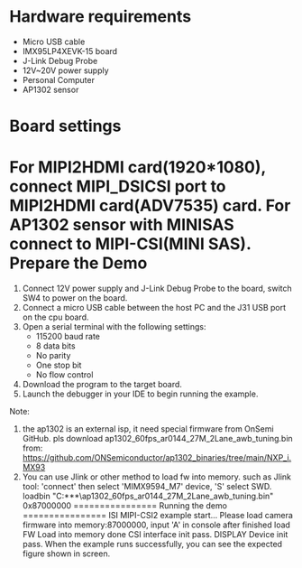 Hardware requirements
=====================
- Micro USB cable
- IMX95LP4XEVK-15 board
- J-Link Debug Probe
- 12V~20V power supply
- Personal Computer
- AP1302 sensor

Board settings
==============
For MIPI2HDMI card(1920*1080), connect MIPI_DSICSI port to MIPI2HDMI card(ADV7535) card.
For AP1302 sensor with MINISAS connect to MIPI-CSI(MINI SAS).
Prepare the Demo
================
1.  Connect 12V power supply and J-Link Debug Probe to the board, switch SW4 to power on the board.
2.  Connect a micro USB cable between the host PC and the J31 USB port on the cpu board.
3.  Open a serial terminal with the following settings:
    - 115200 baud rate
    - 8 data bits
    - No parity
    - One stop bit
    - No flow control
4.  Download the program to the target board.
5.  Launch the debugger in your IDE to begin running the example.

Note:
1. the ap1302 is an external isp, it need special firmware from OnSemi GitHub.
   pls download ap1302_60fps_ar0144_27M_2Lane_awb_tuning.bin from: https://github.com/ONSemiconductor/ap1302_binaries/tree/main/NXP_i.MX93
2. You can use Jlink or other method to load fw into memory.
   such as Jlink tool: 'connect' then select 'MIMX9594_M7' device, 'S' select SWD.
   loadbin "C:\***\ap1302_60fps_ar0144_27M_2Lane_awb_tuning.bin" 0x87000000
================
Running the demo
================
ISI MIPI-CSI2 example start...
Please load camera firmware into memory:87000000, input 'A' in console after finished load
FW Load into memory done
CSI interface init pass.
DISPLAY Device init pass.
When the example runs successfully, you can see the expected figure shown in screen.
